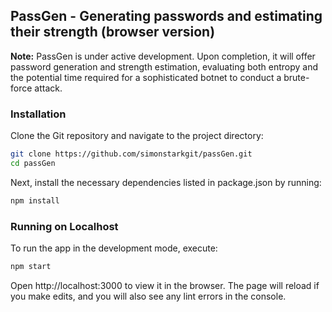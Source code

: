 ## PassGen - Generating passwords and estimating their strength (browser version)

**Note:** PassGen is under active development. Upon completion, it will offer password generation and strength estimation, evaluating both entropy and the potential time required for a sophisticated botnet to conduct a brute-force attack.

### Installation

Clone the Git repository and navigate to the project directory:

```bash
git clone https://github.com/simonstarkgit/passGen.git
cd passGen
```

Next, install the necessary dependencies listed in package.json by running:

```bash
npm install
```

### Running on Localhost

To run the app in the development mode, execute:

```bash
npm start
```

Open http://localhost:3000 to view it in the browser. The page will reload if you make edits, and you will also see any lint errors in the console.
